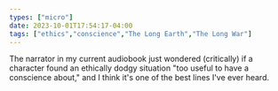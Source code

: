 ```yaml
---
types: ["micro"]
date: 2023-10-01T17:54:17-04:00
tags: ["ethics","conscience","The Long Earth","The Long War"]
---
```

The narrator in my current audiobook just wondered (critically) if a character found an ethically dodgy situation "too useful to have a conscience about," and I think it's one of the best lines I've ever heard.

